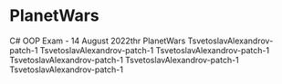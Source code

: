 # PlanetWars
C# OOP Exam - 14 August 2022thr PlanetWars
TsvetoslavAlexandrov-patch-1
TsvetoslavAlexandrov-patch-1
TsvetoslavAlexandrov-patch-1
TsvetoslavAlexandrov-patch-1
TsvetoslavAlexandrov-patch-1
TsvetoslavAlexandrov-patch-1

